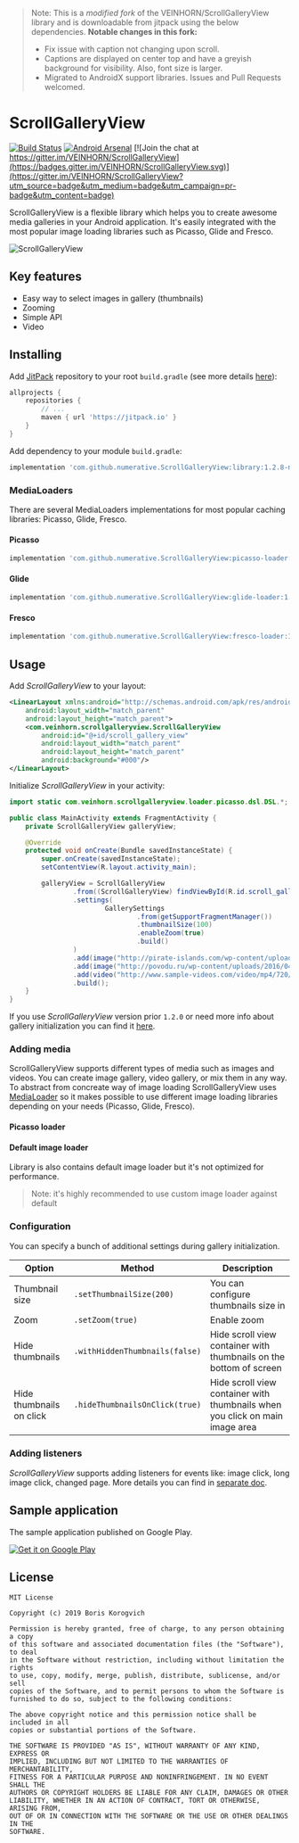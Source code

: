 >Note: This is a *modified fork* of the VEINHORN/ScrollGalleryView library and is downloadable from jitpack using the below dependencies.
>**Notable changes in this fork:**
>  - Fix issue with caption not changing upon scroll.
>  - Captions are displayed on center top and have a greyish background for visibility. Also, font size is larger.
>  - Migrated to AndroidX support libraries.
>Issues and Pull Requests welcomed.

# ScrollGalleryView

[![Build Status](https://travis-ci.org/VEINHORN/ScrollGalleryView.svg?branch=master)](https://travis-ci.org/VEINHORN/ScrollGalleryView)
[![Android Arsenal](https://img.shields.io/badge/Android%20Arsenal-ScrollGalleryView-brightgreen.svg?style=flat)](https://android-arsenal.com/details/1/2472)
[![Join the chat at https://gitter.im/VEINHORN/ScrollGalleryView](https://badges.gitter.im/VEINHORN/ScrollGalleryView.svg)](https://gitter.im/VEINHORN/ScrollGalleryView?utm_source=badge&utm_medium=badge&utm_campaign=pr-badge&utm_content=badge)

ScrollGalleryView is a flexible library which helps you to create awesome media galleries in your Android application. It's easily integrated with the most popular image loading libraries such as Picasso, Glide and Fresco.

![ScrollGalleryView](http://i.imgur.com/xrBt4Xx.gif)

## Key features

- Easy way to select images in gallery (thumbnails)
- Zooming
- Simple API
- Video

## Installing

Add [JitPack](https://jitpack.io) repository to your root `build.gradle` (see more details [here](https://github.com/VEINHORN/ScrollGalleryView/issues/71)):

```gradle
allprojects {
    repositories {
        // ...
        maven { url 'https://jitpack.io' }
    }
}
```

Add dependency to your module `build.gradle`:

```gradle
implementation 'com.github.numerative.ScrollGalleryView:library:1.2.8-numerative-fork'
```

### MediaLoaders

There are several MediaLoaders implementations for most popular caching libraries: Picasso, Glide, Fresco.

#### Picasso

```gradle
implementation 'com.github.numerative.ScrollGalleryView:picasso-loader:1.2.8-numerative-fork'
```

#### Glide

```gradle
implementation 'com.github.numerative.ScrollGalleryView:glide-loader:1.2.8-numerative-fork'
```

#### Fresco

```gradle
implementation 'com.github.numerative.ScrollGalleryView:fresco-loader:1.2.8-numerative-fork'
```

## Usage

Add *ScrollGalleryView* to your layout:

```xml
<LinearLayout xmlns:android="http://schemas.android.com/apk/res/android"
    android:layout_width="match_parent"
    android:layout_height="match_parent">
    <com.veinhorn.scrollgalleryview.ScrollGalleryView
        android:id="@+id/scroll_gallery_view"
        android:layout_width="match_parent"
        android:layout_height="match_parent"
        android:background="#000"/>
</LinearLayout>
```

Initialize *ScrollGalleryView* in your activity:

```java
import static com.veinhorn.scrollgalleryview.loader.picasso.dsl.DSL.*; // simplifies adding media

public class MainActivity extends FragmentActivity {
    private ScrollGalleryView galleryView;

    @Override
    protected void onCreate(Bundle savedInstanceState) {
        super.onCreate(savedInstanceState);
        setContentView(R.layout.activity_main);

        galleryView = ScrollGalleryView
                .from((ScrollGalleryView) findViewById(R.id.scroll_gallery_view))
                .settings(
                        GallerySettings
                                .from(getSupportFragmentManager())
                                .thumbnailSize(100)
                                .enableZoom(true)
                                .build()
                )
                .add(image("http://pirate-islands.com/wp-content/uploads/2018/07/07_Dom-Fernando-II_01-636x310.jpg"))
                .add(image("http://povodu.ru/wp-content/uploads/2016/04/pochemu-korabl-derzitsa-na-vode.jpg"))
                .add(video("http://www.sample-videos.com/video/mp4/720/big_buck_bunny_720p_1mb.mp4", R.mipmap.default_video))
                .build();
    }
}
```

If you use *ScrollGalleryView* version prior `1.2.0` or need more info about gallery initialization you can find it [here](docs/init-gallery.md).

### Adding media

ScrollGalleryView supports different types of media such as images and videos. You can create image gallery, video gallery, or mix them in any way. To abstract from concreate way of image loading ScrollGalleryView uses [MediaLoader](library/src/main/java/com/veinhorn/scrollgalleryview/loader/MediaLoader.java) so it makes possible to use different image loading libraries depending on your needs (Picasso, Glide, Fresco).

#### **Picasso** loader

#### Default image loader

Library is also contains default image loader but it's not optimized for performance.

> Note: it's highly recommended to use custom image loader against default

### Configuration

You can specify a bunch of additional settings during gallery initialization.

|Option|Method|Description|
|------|------|-----------|
| Thumbnail size | `.setThumbnailSize(200)` | You can configure thumbnails size in |
| Zoom | `.setZoom(true)` | Enable zoom |
| Hide thumbnails | `.withHiddenThumbnails(false)` | Hide scroll view container with thumbnails on the bottom of screen |
| Hide thumbnails on click | `.hideThumbnailsOnClick(true)` | Hide scroll view container with thumbnails when you click on main image area |

### Adding listeners

*ScrollGalleryView* supports adding listeners for events like: image click, long image click, changed page. More details you can find in [separate doc](docs/event-listeners.md).

## Sample application

The sample application published on Google Play.

[![Get it on Google Play](http://www.android.com/images/brand/get_it_on_play_logo_small.png)](https://play.google.com/store/apps/details?id=com.veinhorn.scrollgalleryview)

## License

    MIT License
    
    Copyright (c) 2019 Boris Korogvich
    
    Permission is hereby granted, free of charge, to any person obtaining a copy
    of this software and associated documentation files (the "Software"), to deal
    in the Software without restriction, including without limitation the rights
    to use, copy, modify, merge, publish, distribute, sublicense, and/or sell
    copies of the Software, and to permit persons to whom the Software is
    furnished to do so, subject to the following conditions:
    
    The above copyright notice and this permission notice shall be included in all
    copies or substantial portions of the Software.
    
    THE SOFTWARE IS PROVIDED "AS IS", WITHOUT WARRANTY OF ANY KIND, EXPRESS OR
    IMPLIED, INCLUDING BUT NOT LIMITED TO THE WARRANTIES OF MERCHANTABILITY,
    FITNESS FOR A PARTICULAR PURPOSE AND NONINFRINGEMENT. IN NO EVENT SHALL THE
    AUTHORS OR COPYRIGHT HOLDERS BE LIABLE FOR ANY CLAIM, DAMAGES OR OTHER
    LIABILITY, WHETHER IN AN ACTION OF CONTRACT, TORT OR OTHERWISE, ARISING FROM,
    OUT OF OR IN CONNECTION WITH THE SOFTWARE OR THE USE OR OTHER DEALINGS IN THE
    SOFTWARE.

